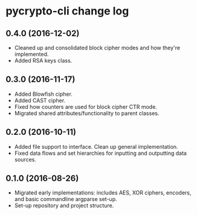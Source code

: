 pycrypto-cli change log
=======================

0.4.0 (2016-12-02)
------------------
- Cleaned up and consolidated block cipher modes and how they're implemented.
- Added RSA keys class.

0.3.0 (2016-11-17)
------------------
- Added Blowfish cipher.
- Added CAST cipher.
- Fixed how counters are used for block cipher CTR mode.
- Migrated shared attributes/functionality to parent classes.

0.2.0 (2016-10-11)
------------------
- Added file support to interface. Clean up general implementation.
- Fixed data flows and set hierarchies for inputting and outputting data sources.

0.1.0 (2016-08-26)
------------------
- Migrated early implementations: includes AES, XOR ciphers, encoders, and basic commandline argparse set-up.
- Set-up repository and project structure.
